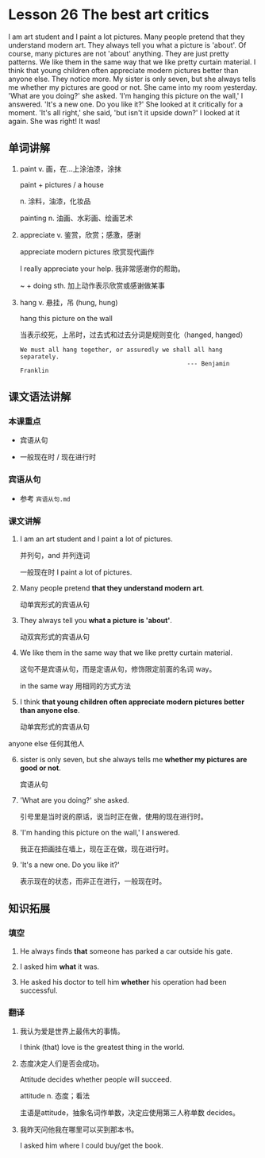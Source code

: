 # Lesson 26 The best art critics

I am art student and I paint a lot pictures. Many people pretend that they understand modern art. They always tell you what a picture is 'about'. Of course, many pictures are not 'about' anything. They are just pretty patterns. We like them in the same way that we like pretty curtain material. I think that young children often appreciate modern pictures better than anyone else. They notice more. My sister is only seven, but she always tells me whether my pictures are good or not. She came into my room yesterday.
'What are you doing?' she asked.
'I'm hanging this picture on the wall,' I answered. 'It's a new one. Do you like it?'
She looked at it critically for a moment. 'It's all right,' she said, 'but isn't it upside down?'
I looked at it again. She was right! It was!



## 单词讲解

1. paint v. 画，在...上涂油漆，涂抹

   paint + pictures / a house

   n. 涂料，油漆，化妆品

   painting n. 油画、水彩画、绘画艺术

   

2. appreciate v. 鉴赏，欣赏；感激，感谢

   appreciate modern pictures 欣赏现代画作

   I really appreciate your help. 我非常感谢你的帮助。

   ~ + doing sth. 加上动作表示欣赏或感谢做某事

   

3. hang v. 悬挂，吊 (hung, hung)

   hang this picture on the wall

   当表示绞死，上吊时，过去式和过去分词是规则变化（hanged, hanged）

   ```
   We must all hang together, or assuredly we shall all hang separately.
                                                  --- Benjamin Franklin
   ```

   

## 课文语法讲解

### 本课重点

- 宾语从句

- 一般现在时 / 现在进行时



### 宾语从句

- 参考 `宾语从句.md`



### 课文讲解

1. I am an art student and I paint a lot of pictures.

   并列句，and 并列连词

   一般现在时 I paint a lot of pictures.

   

2. Many people pretend **that they understand modern art**.

   动单宾形式的宾语从句

   

3. They always tell you **what a picture is 'about'**.

   动双宾形式的宾语从句

   

4. We like them in the same way that we like pretty curtain material.

   这句不是宾语从句，而是定语从句，修饰限定前面的名词 way。

   in the same way 用相同的方式方法

   

5. I think **that young children often appreciate modern pictures better than anyone else**.

   动单宾形式的宾语从句
   

anyone else 任何其他人

   

6. sister is only seven, but she always tells me **whether my pictures are good or not**.
   
   宾语从句
   
   
   
7. 'What are you doing?' she asked.

   引号里是当时说的原话，说当时正在做，使用的现在进行时。

   


8. 'I'm handing this picture on the wall,' I answered.

   我正在把画挂在墙上，现在正在做，现在进行时。

   


9. 'It's a new one. Do you like it?'
   
   表示现在的状态，而非正在进行，一般现在时。
   
   
   







## 知识拓展

### 填空

1. He always finds **that** someone has parked a car outside his gate.

2. I asked him **what** it was.

3. He asked his doctor to tell him **whether** his operation had been successful.



### 翻译

1. 我认为爱是世界上最伟大的事情。

   I think (that) love is the greatest thing in the world.

   

2. 态度决定人们是否会成功。

   Attitude decides whether people will succeed.

   attitude n. 态度；看法

   主语是attitude，抽象名词作单数，决定应使用第三人称单数 decides。



3. 我昨天问他我在哪里可以买到那本书。

   I asked him where I could buy/get the book.
